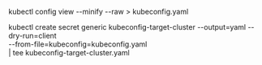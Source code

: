 
kubectl config view --minify --raw > kubeconfig.yaml

kubectl create secret generic kubeconfig-target-cluster --output=yaml --dry-run=client \
--from-file=kubeconfig=kubeconfig.yaml \
| tee kubeconfig-target-cluster.yaml
